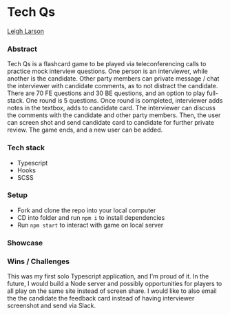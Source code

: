 # Tech Qs

[Leigh Larson](https://github.com/leighlars)

### Abstract
Tech Qs is a flashcard game to be played via teleconferencing calls to practice mock interview questions. One person is an interviewer, while another is the candidate. Other party members can private message / chat the interviewer with candidate comments, as to not distract the candidate. There are 70 FE questions and 30 BE questions, and an option to play full-stack. One round is 5 questions. Once round is completed, interviewer adds notes in the textbox, adds to candidate card. The interviewer can discuss the comments with the candidate and other party members. Then, the user can screen shot and send candidate card to candidate for further private review. The game ends, and a new user can be added. 

### Tech stack
- Typescript
- Hooks
- SCSS

### Setup
- Fork and clone the repo into your local computer
- CD into folder and run `npm i` to install dependencies
- Run  `npm start` to interact with game on local server

### Showcase

### Wins / Challenges
This was my first solo Typescript application, and I'm proud of it. In the future, I would build a Node server and possibly opportunities for players to all play on the same site instead of screen share. I would like to also email the the candidate the feedback card instead of having interviewer screenshot and send via Slack.


